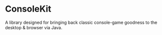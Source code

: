 ConsoleKit
==========

A library designed for bringing back classic console-game goodness to the desktop &amp; browser via Java.

